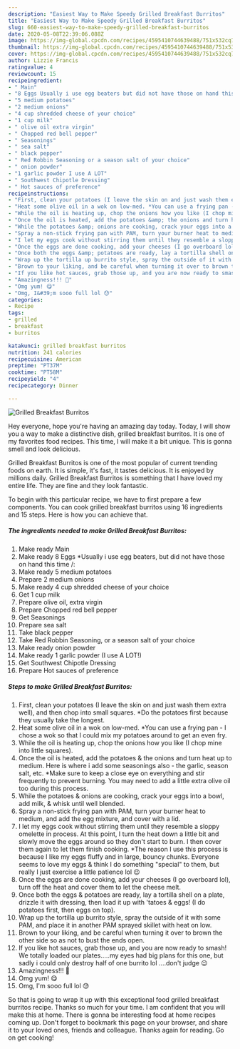 ```yaml
---
description: "Easiest Way to Make Speedy Grilled Breakfast Burritos"
title: "Easiest Way to Make Speedy Grilled Breakfast Burritos"
slug: 660-easiest-way-to-make-speedy-grilled-breakfast-burritos
date: 2020-05-08T22:39:06.088Z
image: https://img-global.cpcdn.com/recipes/4595410744639488/751x532cq70/grilled-breakfast-burritos-recipe-main-photo.jpg
thumbnail: https://img-global.cpcdn.com/recipes/4595410744639488/751x532cq70/grilled-breakfast-burritos-recipe-main-photo.jpg
cover: https://img-global.cpcdn.com/recipes/4595410744639488/751x532cq70/grilled-breakfast-burritos-recipe-main-photo.jpg
author: Lizzie Francis
ratingvalue: 4
reviewcount: 15
recipeingredient:
- " Main"
- "8 Eggs Usually i use egg beaters but did not have those on hand this time "
- "5 medium potatoes"
- "2 medium onions"
- "4 cup shredded cheese of your choice"
- "1 cup milk"
- " olive oil extra virgin"
- " Chopped red bell pepper"
- " Seasonings"
- " sea salt"
- " black pepper"
- " Red Robbin Seasoning or a season salt of your choice"
- " onion powder"
- "1 garlic powder I use A LOT"
- " Southwest Chipotle Dressing"
- " Hot sauces of preference"
recipeinstructions:
- "First, clean your potatoes (I leave the skin on and just wash them extra well), and then chop into small squares. *Do the potatoes first because they usually take the longest."
- "Heat some olive oil in a wok on low-med. *You can use a frying pan - I chose a wok so that I could mix my potatoes around to get an even fry."
- "While the oil is heating up, chop the onions how you like (I chop mine into little squares)."
- "Once the oil is heated, add the potatoes &amp; the onions and turn heat up to medium. Here is where i add some seasonings also - the garlic, season salt, etc. *Make sure to keep a close eye on everything and stir frequently to prevent burning. You may need to add a little extra olive oil too during this process."
- "While the potatoes &amp; onions are cooking, crack your eggs into a bowl, add milk, &amp; whisk until well blended."
- "Spray a non-stick frying pan with PAM, turn your burner heat to medium, and add the egg mixture, and cover with a lid."
- "I let my eggs cook without stirring them until they resemble a sloppy omelette in process. At this point, I turn the heat down a little bit and slowly move the eggs around so they don&#39;t start to burn. I then cover them again to let them finish cooking. *The reason I use this process is because I like my eggs fluffy and in large, bouncy chunks. Everyone seems to love my eggs &amp; think I do something &#34;special&#34; to them, but really I just exercise a little patience lol 😉"
- "Once the eggs are done cooking, add your cheeses (I go overboard lol), turn off the heat and cover them to let the cheese melt."
- "Once both the eggs &amp; potatoes are ready, lay a tortilla shell on a plate, drizzle it with dressing, then load it up with &#39;tatoes &amp; eggs! (I do potatoes first, then eggs on top)."
- "Wrap up the tortilla up burrito style, spray the outside of it with some PAM, and place it in another PAM sprayed skillet with heat on low."
- "Brown to your liking, and be careful when turning it over to brown the other side so as not to bust the ends open."
- "If you like hot sauces, grab those up, and you are now ready to smash! We totally loaded our plates.....my eyes had big plans for this one, but sadly i could only destroy half of one burrito lol ....don&#39;t judge 😉"
- "Amazingness!!! 💞"
- "Omg yum! 😋"
- "Omg, I&#39;m sooo full lol 😓"
categories:
- Recipe
tags:
- grilled
- breakfast
- burritos

katakunci: grilled breakfast burritos 
nutrition: 241 calories
recipecuisine: American
preptime: "PT37M"
cooktime: "PT58M"
recipeyield: "4"
recipecategory: Dinner

---
```



![Grilled Breakfast Burritos](https://img-global.cpcdn.com/recipes/4595410744639488/751x532cq70/grilled-breakfast-burritos-recipe-main-photo.jpg)

Hey everyone, hope you're having an amazing day today. Today, I will show you a way to make a distinctive dish, grilled breakfast burritos. It is one of my favorites food recipes. This time, I will make it a bit unique. This is gonna smell and look delicious.



Grilled Breakfast Burritos is one of the most popular of current trending foods on earth. It is simple, it's fast, it tastes delicious. It is enjoyed by millions daily. Grilled Breakfast Burritos is something that I have loved my entire life. They are fine and they look fantastic.


To begin with this particular recipe, we have to first prepare a few components. You can cook grilled breakfast burritos using 16 ingredients and 15 steps. Here is how you can achieve that.

<!--inarticleads1-->

##### The ingredients needed to make Grilled Breakfast Burritos:

1. Make ready  Main
1. Make ready 8 Eggs *Usually i use egg beaters, but did not have those on hand this time /:
1. Make ready 5 medium potatoes
1. Prepare 2 medium onions
1. Make ready 4 cup shredded cheese of your choice
1. Get 1 cup milk
1. Prepare  olive oil, extra virgin
1. Prepare  Chopped red bell pepper
1. Get  Seasonings
1. Prepare  sea salt
1. Take  black pepper
1. Take  Red Robbin Seasoning, or a season salt of your choice
1. Make ready  onion powder
1. Make ready 1 garlic powder (I use A LOT!)
1. Get  Southwest Chipotle Dressing
1. Prepare  Hot sauces of preference




<!--inarticleads2-->

##### Steps to make Grilled Breakfast Burritos:

1. First, clean your potatoes (I leave the skin on and just wash them extra well), and then chop into small squares. *Do the potatoes first because they usually take the longest.
1. Heat some olive oil in a wok on low-med. *You can use a frying pan - I chose a wok so that I could mix my potatoes around to get an even fry.
1. While the oil is heating up, chop the onions how you like (I chop mine into little squares).
1. Once the oil is heated, add the potatoes &amp; the onions and turn heat up to medium. Here is where i add some seasonings also - the garlic, season salt, etc. *Make sure to keep a close eye on everything and stir frequently to prevent burning. You may need to add a little extra olive oil too during this process.
1. While the potatoes &amp; onions are cooking, crack your eggs into a bowl, add milk, &amp; whisk until well blended.
1. Spray a non-stick frying pan with PAM, turn your burner heat to medium, and add the egg mixture, and cover with a lid.
1. I let my eggs cook without stirring them until they resemble a sloppy omelette in process. At this point, I turn the heat down a little bit and slowly move the eggs around so they don&#39;t start to burn. I then cover them again to let them finish cooking. *The reason I use this process is because I like my eggs fluffy and in large, bouncy chunks. Everyone seems to love my eggs &amp; think I do something &#34;special&#34; to them, but really I just exercise a little patience lol 😉
1. Once the eggs are done cooking, add your cheeses (I go overboard lol), turn off the heat and cover them to let the cheese melt.
1. Once both the eggs &amp; potatoes are ready, lay a tortilla shell on a plate, drizzle it with dressing, then load it up with &#39;tatoes &amp; eggs! (I do potatoes first, then eggs on top).
1. Wrap up the tortilla up burrito style, spray the outside of it with some PAM, and place it in another PAM sprayed skillet with heat on low.
1. Brown to your liking, and be careful when turning it over to brown the other side so as not to bust the ends open.
1. If you like hot sauces, grab those up, and you are now ready to smash! We totally loaded our plates.....my eyes had big plans for this one, but sadly i could only destroy half of one burrito lol ....don&#39;t judge 😉
1. Amazingness!!! 💞
1. Omg yum! 😋
1. Omg, I&#39;m sooo full lol 😓




So that is going to wrap it up with this exceptional food grilled breakfast burritos recipe. Thanks so much for your time. I am confident that you will make this at home. There is gonna be interesting food at home recipes coming up. Don't forget to bookmark this page on your browser, and share it to your loved ones, friends and colleague. Thanks again for reading. Go on get cooking!
